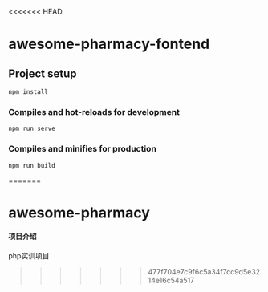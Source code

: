 <<<<<<< HEAD
# awesome-pharmacy-fontend

## Project setup
```
npm install
```

### Compiles and hot-reloads for development
```
npm run serve
```

### Compiles and minifies for production
```
npm run build
```
=======
# awesome-pharmacy

#### 项目介绍
php实训项目
>>>>>>> 477f704e7c9f6c5a34f7cc9d5e3214e16c54a517
